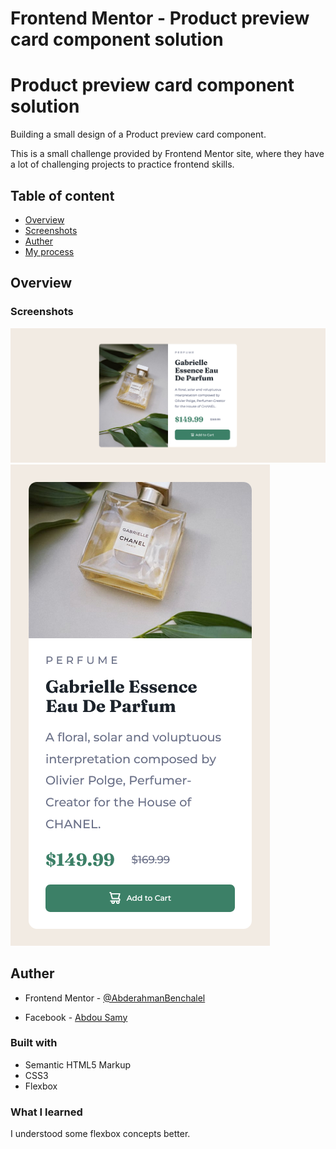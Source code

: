 # Frontend Mentor - Product preview card component solution

# Product preview card component solution

Building a small design of a Product preview card component.

This is a small challenge provided by Frontend Mentor site, where they have a lot of challenging projects to practice frontend skills.

## Table of content

- [Overview](#overview)
- [Screenshots](#screenshots)
- [Auther](#auther)
- [My process](#my-process)

## Overview

### Screenshots

![](screenshots/screenshot-1.png)
![](screenshots/screenshot-2.png)

## Auther

- Frontend Mentor - [@AbderahmanBenchalel](https://www.frontendmentor.io/profile/AbderahmanBenchalel)

- Facebook - [Abdou Samy](https://www.facebook.com/profile.php?id=100079073231464)

### Built with

- Semantic HTML5 Markup
- CSS3
- Flexbox

### What I learned

I understood some flexbox concepts better.
